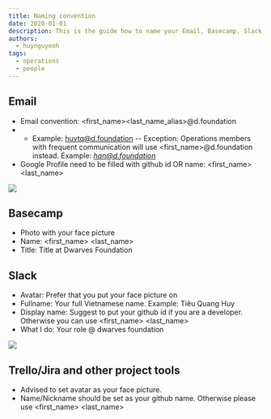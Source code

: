```yaml
---
title: Naming convention
date: 2020-01-01
description: This is the guide how to name your Email, Basecamp, Slack, Trello username.
authors:
  - huynguyenh
tags:
  - operations
  - people
---
```


## Email

- Email convention: <first_name><last_name_alias>@d.foundation
- - Example: <huytq@d.foundation>
    -- Exception: Operations members with frequent communication will use <first_name>@d.foundation instead. Example: _<han@d.foundation>_
- Google Profile need to be filled with github id OR name: <first_name> <last_name>

![](naming-convention_email-naming.webp)

## Basecamp

- Photo with your face picture
- Name: <first_name> <last_name>
- Title: Title at Dwarves Foundation

## Slack

- Avatar: Prefer that you put your face picture on
- Fullname: Your full Vietnamese name. Example: Tiêu Quang Huy
- Display name: Suggest to put your github id if you are a developer. Otherwise you can use <first_name> <last_name>
- What I do: Your role @ dwarves foundation

![](naming-convention_slack-naming.webp)

## Trello/Jira and other project tools

- Advised to set avatar as your face picture.
- Name/Nickname should be set as your github name. Otherwise please use <first_name> <last_name>
